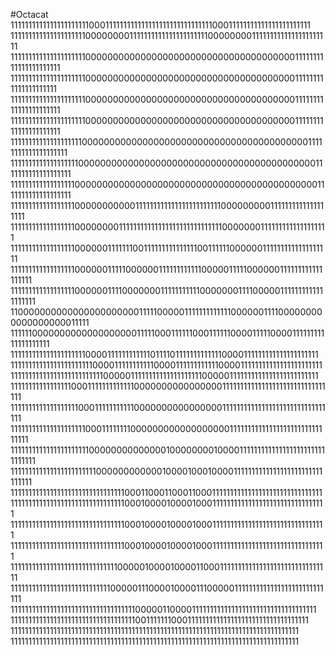 #Octacat
111111111111111111111100011111111111111111111111111111100011111111111111111111111
111111111111111111111000000001111111111111111111111000000001111111111111111111111
111111111111111111111000000000000000000000000000000000000001111111111111111111111
11111111111111111111100000000000000000000000000000000000000111111111111111111111
111111111111111111111000000000000000000000000000000000000001111111111111111111111
111111111111111111111000000000000000000000000000000000000001111111111111111111111
111111111111111111110000000000000000000000000000000000000000011111111111111111111
111111111111111111100000000000000000000000000000000000000000001111111111111111111
111111111111111111000000000000000000000000000000000000000000001111111111111111111
111111111111111111000000000001111111111111111111111110000000001111111111111111111
111111111111111111000000001111111111111111111111111111100000001111111111111111111
111111111111111111000000111111100111111111111111001111110000001111111111111111111
111111111111111111000000111110000001111111111110000011111000000111111111111111111
111111111111111111000000111100000001111111111100000001111000001111111111111111111
110000000000000000000000111110000011111111111110000001111000000000000000000011111
111111000000000000000000011111000111111000111111000011111000011111111111111111111
111111111111111111111000011111111111101111011111111111110000111111111111111111111
111111111111111111111110000111111111110000111111111111000011111111111111111111111
111111111111111111111111110000011111111111111111111000001111111111111111111111111
111111111111111110001111111111111000000000000000011111111111111111111111111111111
111111111111111111100011111111111000000000000000011111111111111111111111111111111
111111111111111111111000111111110000000000000000001111111111111111111111111111111
111111111111111111111100000000000000100000000100001111111111111111111111111111111
111111111111111111111111000000000000100001000100001111111111111111111111111111111
111111111111111111111111111111110001100011000110001111111111111111111111111111111
111111111111111111111111111111110001000010000100011111111111111111111111111111111
111111111111111111111111111111110001000010000100011111111111111111111111111111111
111111111111111111111111111111110001000010000100011111111111111111111111111111111
111111111111111111111111111111000001000010000110001111111111111111111111111111111
111111111111111111111111111100000111000010000111000001111111111111111111111111111
111111111111111111111111111111111110000011000011111111111111111111111111111111111
111111111111111111111111111111111110011111110001111111111111111111111111111111111
111111111111111111111111111111111111111111111111111111111111111111111111111111111
111111111111111111111111111111111111111111111111111111111111111111111111111111111

